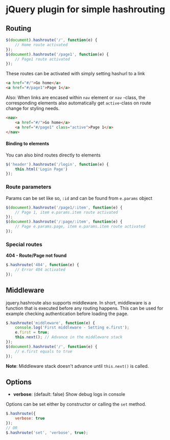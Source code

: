 jQuery plugin for simple hashrouting
===================================

Routing
---------------------------
```javascript
$(document).hashroute('/', function(e) {
	// Home route activated
});
$(document).hashroute('/page1', function(e) {
	// Page1 route activated
});
```

These routes can be activated with simply setting hashurl to a link

```html
<a href="#/">Go home</a>
<a href="#/page1">Page 1</a>
```

Also: When links are encased within `nav` element or `nav` -class, the corresponding elements also automatically get `active`-class on route change for styling needs.

```html
<nav>
    <a href="#/">Go home</a>
    <a href="#/page1" class="active">Page 1</a>
</nav>
```

#### Binding to elements

You can also bind routes directly to elements

```javascript
$('header').hashroute('/login', function(e) {
	this.html('Login Page')
});
```

### Route parameters

Params can be set like so, `:id` and can be found from `e.params` object

```javascript
$(document).hashroute('/page1/:item', function(e) {
	// Page 1, item e.params.item route activated
});
$(document).hashroute('/:page/:item', function(e) {
	// Page e.params.page, item e.params.item route activated
});
```

### Special routes

__404 - Route/Page not found__

```javascript
$.hashroute('404', function(e) {
	// Error 404 activated
});
```

Middleware
-----------------

jquery.hashroute also supports middleware. In short, middleware is a function that is executed before
any routing happens. This can be used for example checking authentication before loading the page.

```javascript
$.hashroute('middleware', function(e) {
	console.log('First middleware - Setting e.first');
	e.first = true;
	this.next(); // Advance in the middleware stack
});
$(document).hashroute('/', function(e) {
	// e.first equals to true
});
```

__Note__: Middleware stack doesn't advance until `this.next()` is called.


Options
--------------------

* __verbose__: (default: false) Show debug logs in console

Options can be set either by constructor or calling the `set` method.

```javascript
$.hashroute({
	verbose: true
});
// OR
$.hashroute('set', 'verbose', true);
```
